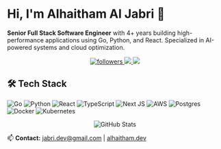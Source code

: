 # Hi, I'm Alhaitham Al Jabri 👋
**Senior Full Stack Software Engineer** with 4+ years building high-performance applications using Go, Python, and React. Specialized in AI-powered systems and cloud optimization.

<p align='center'>
    <a href='https://github.com/aljab012?tab=followers'>
        <img alt='followers' title='Follow Me on GitHub' src='https://custom-icon-badges.herokuapp.com/github/followers/aljab012?color=236ad3&labelColor=1155ba&style=for-the-badge&logo=person-add&label=Follow&logoColor=white'/>
    </a>
    <a href="https://www.linkedin.com/in/alhaitham">
        <img src="https://img.shields.io/badge/linkedin%20-%230077B5.svg?&style=for-the-badge&logo=linkedin&logoColor=white"/>
    </a>
    <a href="https://alhaitham.dev">
        <img src="https://img.shields.io/badge/website-%23000000.svg?&style=for-the-badge&logo=About.me&logoColor=white"/>
    </a>
</p>

## 🛠 Tech Stack
![Go](https://img.shields.io/badge/go-%2300ADD8.svg?style=for-the-badge&logo=go&logoColor=white)
![Python](https://img.shields.io/badge/python-3670A0?style=for-the-badge&logo=python&logoColor=ffdd54)
![React](https://img.shields.io/badge/react-%2320232a.svg?style=for-the-badge&logo=react&logoColor=%2361DAFB)
![TypeScript](https://img.shields.io/badge/typescript-%23007ACC.svg?style=for-the-badge&logo=typescript&logoColor=white)
![Next JS](https://img.shields.io/badge/Next-black?style=for-the-badge&logo=next.js&logoColor=white)
![AWS](https://img.shields.io/badge/AWS-%23FF9900.svg?style=for-the-badge&logo=amazon-aws&logoColor=white)
![Postgres](https://img.shields.io/badge/postgres-%23316192.svg?style=for-the-badge&logo=postgresql&logoColor=white)
![Docker](https://img.shields.io/badge/docker-%230db7ed.svg?style=for-the-badge&logo=docker&logoColor=white)
![Kubernetes](https://img.shields.io/badge/kubernetes-%23326ce5.svg?style=for-the-badge&logo=kubernetes&logoColor=white)

<p align="center">
  <img src="https://github-readme-stats.vercel.app/api?username=aljab012&show_icons=true&theme=dark&hide_border=true" alt="GitHub Stats" />
</p>

📫 **Contact:** [jabri.dev@gmail.com](mailto:jabri.dev@gmail.com) | [alhaitham.dev](https://alhaitham.dev)
